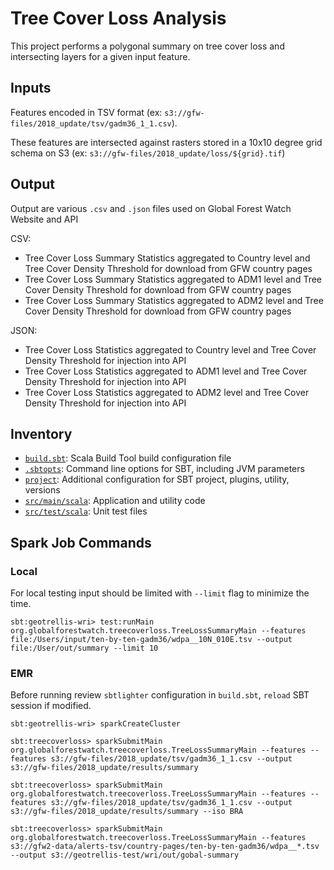 # Tree Cover Loss Analysis

This project performs a polygonal summary on tree cover loss and intersecting layers for a given input feature.

## Inputs

Features encoded in TSV format (ex: `s3://gfw-files/2018_update/tsv/gadm36_1_1.csv`).

These features are intersected against rasters stored in a 10x10 degree grid schema on S3 (ex: `s3://gfw-files/2018_update/loss/${grid}.tif`)

## Output

Output are various `.csv` and `.json` files used on Global Forest Watch Website and API


CSV:
- Tree Cover Loss Summary Statistics aggregated to Country level and Tree Cover Density Threshold for download from GFW country pages
- Tree Cover Loss Summary Statistics aggregated to ADM1 level and Tree Cover Density Threshold for download from GFW country pages
- Tree Cover Loss Summary Statistics aggregated to ADM2 level and Tree Cover Density Threshold for download from GFW country pages

JSON:
- Tree Cover Loss Statistics aggregated to Country level and Tree Cover Density Threshold for injection into API
- Tree Cover Loss Statistics aggregated to ADM1 level and Tree Cover Density Threshold for injection into API
- Tree Cover Loss Statistics aggregated to ADM2 level and Tree Cover Density Threshold for injection into API


## Inventory

- [`build.sbt`](build.sbt): Scala Build Tool build configuration file
- [`.sbtopts`](.sbtopts): Command line options for SBT, including JVM parameters
- [`project`](project): Additional configuration for SBT project, plugins, utility, versions
- [`src/main/scala`](src/main/scala): Application and utility code
- [`src/test/scala`](src/test/scala): Unit test files

## Spark Job Commands

### Local

For local testing input should be limited with `--limit` flag to minimize the time.

```
sbt:geotrellis-wri> test:runMain org.globalforestwatch.treecoverloss.TreeLossSummaryMain --features file:/Users/input/ten-by-ten-gadm36/wdpa__10N_010E.tsv --output file:/User/out/summary --limit 10
```

### EMR

Before running review `sbtlighter` configuration in `build.sbt`, `reload` SBT session if modified.

```
sbt:geotrellis-wri> sparkCreateCluster

sbt:treecoverloss> sparkSubmitMain org.globalforestwatch.treecoverloss.TreeLossSummaryMain --features --features s3://gfw-files/2018_update/tsv/gadm36_1_1.csv --output s3://gfw-files/2018_update/results/summary

sbt:treecoverloss> sparkSubmitMain org.globalforestwatch.treecoverloss.TreeLossSummaryMain --features --features s3://gfw-files/2018_update/tsv/gadm36_1_1.csv --output s3://gfw-files/2018_update/results/summary --iso BRA

sbt:treecoverloss> sparkSubmitMain org.globalforestwatch.treecoverloss.TreeLossSummaryMain --features s3://gfw2-data/alerts-tsv/country-pages/ten-by-ten-gadm36/wdpa__*.tsv --output s3://geotrellis-test/wri/out/gobal-summary
```